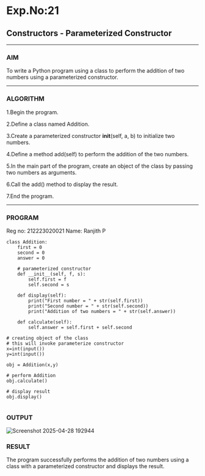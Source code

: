 # Exp.No:21  
## Constructors - Parameterized Constructor

---

### AIM  
To write a Python program using a class to perform the addition of two numbers using a parameterized constructor.

---

### ALGORITHM

1.Begin the program.

2.Define a class named Addition.

3.Create a parameterized constructor __init__(self, a, b) to initialize two numbers.

4.Define a method add(self) to perform the addition of the two numbers.

5.In the main part of the program, create an object of the class by passing two numbers as arguments.

6.Call the add() method to display the result.

7.End the program.

---

### PROGRAM
Reg no: 212223020021
Name: Ranjith P
```
class Addition:
    first = 0
    second = 0
    answer = 0
     
    # parameterized constructor
    def __init__(self, f, s):
        self.first = f
        self.second = s
     
    def display(self):
        print("First number = " + str(self.first))
        print("Second number = " + str(self.second))
        print("Addition of two numbers = " + str(self.answer))
 
    def calculate(self):
        self.answer = self.first + self.second
 
# creating object of the class
# this will invoke parameterize constructor
x=int(input())
y=int(input())

obj = Addition(x,y)
 
# perform Addition
obj.calculate()
 
# display result
obj.display()


```

### OUTPUT

![Screenshot 2025-04-28 192944](https://github.com/user-attachments/assets/8468e4d2-0020-4935-8258-8a37f3e907f8)

### RESULT
The program successfully performs the addition of two numbers using a class with a parameterized constructor and displays the result.
